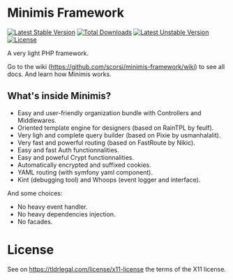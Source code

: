 # Minimis Framework

[![Latest Stable Version](https://poser.pugx.org/scorsi/minimis/v/stable)](https://packagist.org/packages/scorsi/minimis)
[![Total Downloads](https://poser.pugx.org/scorsi/minimis/downloads)](https://packagist.org/packages/scorsi/minimis)
[![Latest Unstable Version](https://poser.pugx.org/scorsi/minimis/v/unstable)](https://packagist.org/packages/scorsi/minimis)
[![License](https://poser.pugx.org/scorsi/minimis/license)](https://packagist.org/packages/scorsi/minimis)

A very light PHP framework.

Go to the wiki (https://github.com/scorsi/minimis-framework/wiki) to see all docs. And learn how Minimis works.

## What's inside Minimis?
- Easy and user-friendly organization bundle with Controllers and Middlewares.
- Oriented template engine for designers (based on RainTPL by feulf).
- Very ligh and complete query builder (based on Pixie by usmanhalalit).
- Very fast and powerful routing (based on FastRoute by Nikic).
- Easy and fast Auth functionnalities.
- Easy and poweful Crypt functionnalities.
- Automatically encrypted and suffixed cookies.
- YAML routing (with symfony yaml component).
- Kint (debugging tool) and Whoops (event logger and interface).

And some choices:

- No heavy event handler.
- No heavy dependencies injection.
- No facades.

# License

See on https://tldrlegal.com/license/x11-license the terms of the X11 license.
